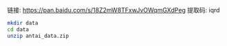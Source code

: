 链接: https://pan.baidu.com/s/18Z2mW8TFxwJvOWqmGXdPeg 提取码: iqrd

```sh
mkdir data
cd data
unzip antai_data.zip
```

